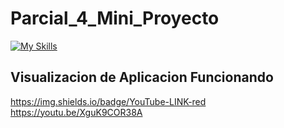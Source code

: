 # Parcial_4_Mini_Proyecto
[![My Skills](https://skillicons.dev/icons?i=html,bootstrap,mysql,php)](https://skillicons.dev)

## Visualizacion de Aplicacion Funcionando
https://img.shields.io/badge/YouTube-LINK-red https://youtu.be/XguK9COR38A
